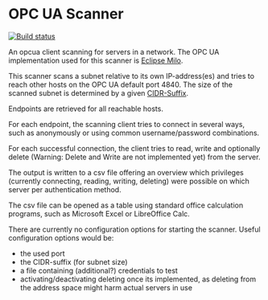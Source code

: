 # OPC UA Scanner
[![Build status](https://api.travis-ci.org/mbruns42/opcua-scanner.svg?branch=master)](https://travis-ci.org/mbruns42/opcua-scanner)

An opcua client scanning for servers in a network. The OPC UA
implementation used for this scanner is
[Eclipse Milo](https://github.com/eclipse/milo).

This scanner scans a subnet relative to its own IP-address(es) and tries
 to reach other hosts on the OPC UA default port 4840. The size of the
 scanned subnet is determined by a given
 [CIDR-Suffix](https://en.wikipedia.org/wiki/Classless_Inter-Domain_Routing).

Endpoints are retrieved for all reachable hosts.

For each endpoint, the scanning client tries to connect in several ways,
 such as anonymously or using common username/password combinations.

For each successful connection, the client tries to read, write and
optionally delete (Warning:
Delete and Write are not implemented yet) from the server.

The output is written to a csv file offering an overview which
privileges (currently connecting, reading, writing, deleting) were
possible on which server per authentication method.

The csv file can be opened as a table using standard office calculation
 programs, such as Microsoft Excel or LibreOffice Calc.


There are currently no configuration options for starting the scanner.
Useful configuration options would be:
- the used port
- the CIDR-suffix (for subnet size)
- a file containing (additional?) credentials to test
- activating/deactivating deleting once its implemented, as deleting
from the address space might harm actual
        servers in use